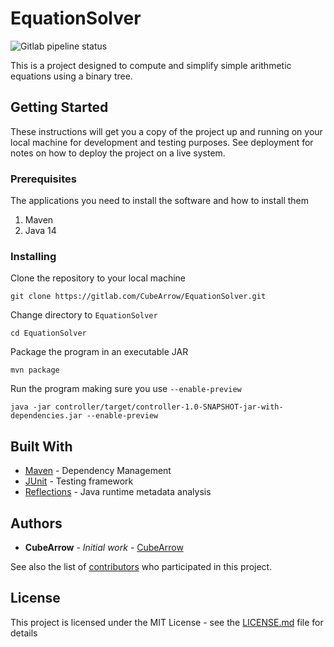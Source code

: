 # EquationSolver
![Gitlab pipeline status](https://img.shields.io/gitlab/pipeline/CubeArrow/EquationSolver?style=flat-square)

This is a project designed to compute and simplify simple arithmetic equations using a binary tree. 

## Getting Started

These instructions will get you a copy of the project up and running on your local machine for development and testing purposes. See deployment for notes on how to deploy the project on a live system.

### Prerequisites

The applications you need to install the software and how to install them

1. Maven
2. Java 14

### Installing

Clone the repository to your local machine
```
git clone https://gitlab.com/CubeArrow/EquationSolver.git
```

Change directory to `EquationSolver`
```
cd EquationSolver 
```

Package the program in an executable JAR

```
mvn package
```

Run the program making sure you use `--enable-preview`
```
java -jar controller/target/controller-1.0-SNAPSHOT-jar-with-dependencies.jar --enable-preview
```


## Built With

* [Maven](https://maven.apache.org/) - Dependency Management
* [JUnit](https://junit.org/junit5/) - Testing framework
* [Reflections](https://github.com/ronmamo/reflections) - Java runtime metadata analysis

## Authors

* **CubeArrow** - *Initial work* - [CubeArrow](https://gitlab.com/CubeArrow)

See also the list of [contributors](https://gitlab.com/CubeArrow/EquationSolver/-/graphs/master) who participated in this project.

## License

This project is licensed under the MIT License - see the [LICENSE.md](LICENSE.md) file for details

